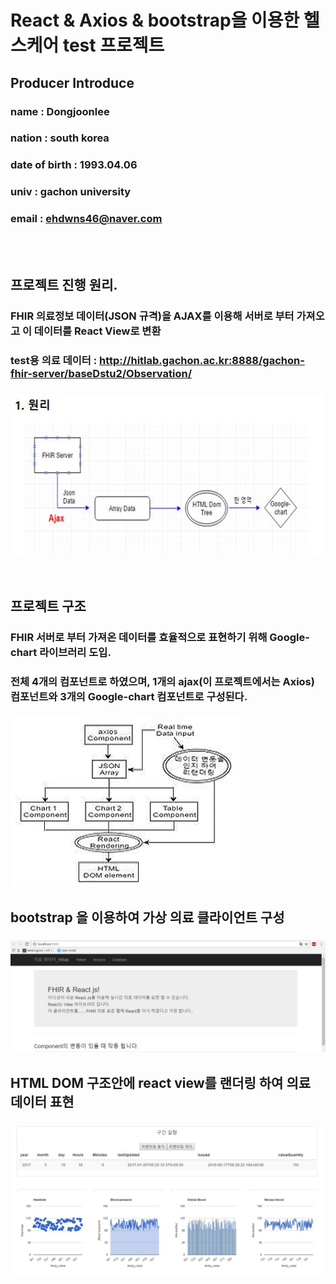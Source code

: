 # React & Axios & bootstrap을 이용한 헬스케어 test 프로젝트
## Producer Introduce 
### name :  Dongjoonlee 
### nation : south korea
### date of birth : 1993.04.06
### univ : gachon university
### email : ehdwns46@naver.com
<br/><br/>

## 프로젝트 진행 원리.
### FHIR 의료정보 데이터(JSON 규격)을 AJAX를 이용해 서버로 부터 가져오고 이 데이터를 React View로 변환
### test용 의료 데이터 : http://hitlab.gachon.ac.kr:8888/gachon-fhir-server/baseDstu2/Observation/
### ![사진](https://github.com/leedongjoon121/Reactjs_Project/blob/master/react_axios_dongjoon_test/img/%EC%9B%90%EB%A6%AC1.JPG?raw=true)
<br/>

## 프로젝트 구조
### FHIR 서버로 부터 가져온 데이터를 효율적으로 표현하기 위해 Google-chart 라이브러리 도입.
### 전체 4개의 컴포넌트로 하였으며, 1개의 ajax(이 프로젝트에서는 Axios) 컴포넌트와 3개의 Google-chart 컴포넌트로 구성된다.
### ![사진](https://github.com/leedongjoon121/Reactjs_Project/blob/master/react_axios_dongjoon_test/img/noname01.jpg?raw=true)

## bootstrap 을 이용하여 가상 의료 클라이언트 구성
### ![사진](https://github.com/leedongjoon121/Reactjs_Project/blob/master/react_axios_dongjoon_test/img/main1.JPG?raw=true)

## HTML DOM 구조안에 react view를 랜더링 하여 의료 데이터 표현
### ![사진](https://github.com/leedongjoon121/Reactjs_Project/blob/master/react_axios_dongjoon_test/img/main2.JPG?raw=true)

